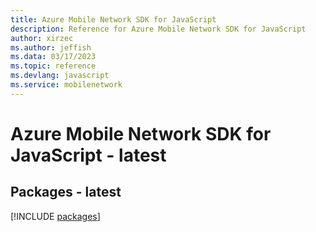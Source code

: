 ```yaml
---
title: Azure Mobile Network SDK for JavaScript
description: Reference for Azure Mobile Network SDK for JavaScript
author: xirzec
ms.author: jeffish
ms.data: 03/17/2023
ms.topic: reference
ms.devlang: javascript
ms.service: mobilenetwork
---
```

# Azure Mobile Network SDK for JavaScript - latest
## Packages - latest
[!INCLUDE [packages](mobile-network-index.md)]